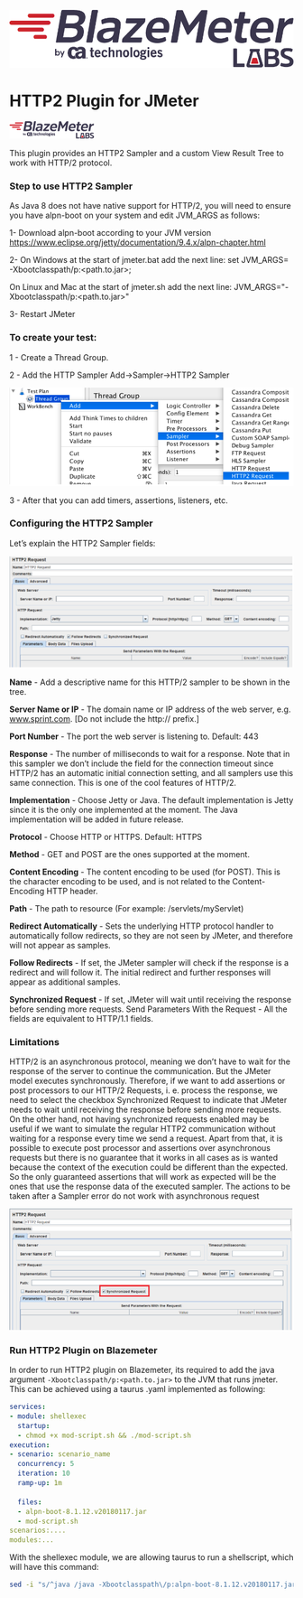 ![](Labs_logo_3x.png)

# HTTP2 Plugin for JMeter

![labs-logo](blazemeter-labs-logo.png)

This plugin provides an HTTP2 Sampler and a custom View Result Tree to work with HTTP/2 protocol.

### Step to use HTTP2 Sampler

As Java 8 does not have native support for HTTP/2, you will need to ensure you have alpn-boot on your system and edit JVM_ARGS as follows:

1- Download alpn-boot according to your JVM version
		https://www.eclipse.org/jetty/documentation/9.4.x/alpn-chapter.html
	
2- On Windows at the start of jmeter.bat add the next line:
		set JVM_ARGS= -Xbootclasspath/p:<path.to.jar>;

   On Linux and Mac at the start of jmeter.sh add the next line:
		JVM_ARGS="-Xbootclasspath/p:<path.to.jar>"	

3- Restart JMeter

### To create your test:

1 - Create a Thread Group.

2 - Add the HTTP Sampler Add->Sampler->HTTP2 Sampler

![](addHTTP2Sampler.png)

3 - After that you can add timers, assertions, listeners, etc.

### Configuring the HTTP2 Sampler

Let’s explain the HTTP2 Sampler fields:

![](http2Sampler.png)

**Name** - Add a descriptive name for this HTTP/2 sampler to be shown in the tree.

**Server Name or IP** -   The domain name or IP address of the web server, e.g. www.sprint.com. [Do not include the http:// prefix.]

**Port Number** - The port the web server is listening to. Default: 443

**Response** - The number of milliseconds to wait for a response. Note that in this sampler we don’t include the field for the connection timeout since HTTP/2 has an automatic initial connection setting, and all samplers use this same connection. This is one of the cool features of HTTP/2. 

**Implementation** - Choose Jetty or Java. The default implementation is Jetty since it is the only one implemented at the moment. The Java implementation will be added in future release. 

**Protocol** - Choose   HTTP or HTTPS. Default: HTTPS

**Method** -  GET and POST are the ones supported at the moment.

**Content Encoding** - The content encoding to be used (for POST). This is the character encoding to be used, and is not related to the Content-Encoding HTTP header.

**Path** - The path to resource (For example: /servlets/myServlet)

**Redirect Automatically** - Sets the underlying HTTP protocol handler to automatically follow redirects, so they are not seen by JMeter, and therefore will not appear as samples. 

**Follow Redirects** -  If set, the JMeter sampler will check if the response is a redirect and will follow it. The initial redirect and further responses will appear as additional samples.

**Synchronized Request** - If set, JMeter will wait until receiving the response before sending more requests.
Send Parameters With the Request - All the fields are equivalent to HTTP/1.1 fields.

### Limitations

HTTP/2 is an asynchronous protocol, meaning we don’t have to wait for the response of the server to continue the communication. But the JMeter model executes synchronously. Therefore, if we want to add assertions or post processors to our HTTP/2 Requests, i. e. process the response, we need to select the checkbox Synchronized Request to indicate that JMeter needs to wait until receiving the response before sending more requests. On the other hand, not having synchronized requests enabled may be useful if we want to simulate the regular HTTP2 communication without waiting for a response every time we send a request. Apart from that, it is possible to execute post processor and assertions over asynchronous requests but there is no guarantee that it works in all cases as is wanted because the context of the execution could be different than the expected. So the only guaranteed assertions that will work as expected will be the ones that use the response data of the executed sampler. The actions to be taken after a Sampler error do not work with asynchronous request

![](syncRequest.png)

### Run HTTP2 Plugin on Blazemeter

In order to run HTTP2 plugin on Blazemeter, its required to add the java argument ```-Xbootclasspath/p:<path.to.jar>``` to the JVM that runs jmeter. This can be achieved using a taurus .yaml implemented as following:

```yaml
services:
- module: shellexec
  startup:
  - chmod +x mod-script.sh && ./mod-script.sh 
execution:
- scenario: scenario_name    
  concurrency: 5
  iteration: 10
  ramp-up: 1m

  files:
  - alpn-boot-8.1.12.v20180117.jar
  - mod-script.sh
scenarios:....
modules:...
```

With the shellexec module, we are allowing taurus to run a shellscript, which will have this command: 

```bash
sed -i "s/^java /java -Xbootclasspath\/p:alpn-boot-8.1.12.v20180117.jar /" ~/.bzt/jmeter-taurus/3.3/bin/jmeter.sh
```

